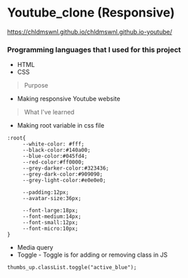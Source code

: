 
# Youtube_clone (Responsive)
https://chldmswnl.github.io/chldmswnl.github.io-youtube/

### Programming languages that I used for this project

- HTML
- CSS


> Purpose

- Making responsive Youtube website

> What I've learned

- Making root variable in css file 

```
:root{
     --white-color: #fff;
     --black-color:#140a00;
     --blue-color:#045fd4;
     --red-color:#ff0000;
     --grey-darker-color:#323436;
     --grey-dark-color:#909090;
     --grey-light-color:#e0e0e0;

     --padding:12px;
     --avatar-size:36px;

     --font-large:18px;
     --font-medium:14px;
     --font-small:12px;
     --font-micro:10px;
}

```

- Media query 
- Toggle - Toggle is for adding or removing class in JS 
```
thumbs_up.classList.toggle("active_blue"); 

```


